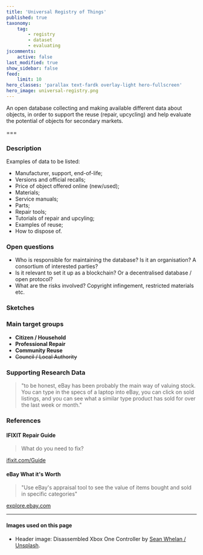 ```yaml
---
title: 'Universal Registry of Things'
published: true
taxonomy:
    tag:
        - registry
        - dataset
        - evaluating
jscomments:
    active: false
last_modified: true
show_sidebar: false
feed:
    limit: 10
hero_classes: 'parallax text-fardk overlay-light hero-fullscreen'
hero_image: universal-registry.png
---
```


An open database collecting and making available different data about objects, in order to support the reuse (repair, upcycling) and help evaluate the potential of objects for secondary markets.

===

### Description

Examples of data to be listed:

* Manufacturer, support, end-of-life;
* Versions and official recalls;
* Price of object offered online (new/used);
* Materials;
* Service manuals;
* Parts;
* Repair tools;
* Tutorials of repair and upcyling;
* Examples of reuse;
* How to dispose of.

### Open questions

* Who is responsible for maintaining the database? Is it an organisation? A consortium of interested parties?
* Is it relevant to set it up as a blockchain? Or a decentralised database / open protocol?
* What are the risks involved? Copyright infingement, restricted materials etc.

### Sketches

### Main target groups

- **Citizen / Household**
- **Professional Repair**
- **Community Reuse**
- ~~Council / Local Authority~~

### Supporting Research Data

> "to be honest, eBay has been probably the main way of valuing stock. You can type in the specs of a laptop into eBay, you can click on sold listings, and you can see what a similar type product has sold for over the last week or month."

### References

#### IFIXIT Repair Guide

> What do you need to fix?

[ifixit.com/Guide](https://www.ifixit.com/Guide)

#### eBay What it's Worth

> "Use eBay's appraisal tool to see the value of items bought and sold in specific categories"

[explore.ebay.com](https://explore.ebay.com/nokeyword?keywords=&activity=sold&siteId=EBAY-US&trend=all&catid=0&lcf=11&level=1&interval=weekly)

---

#### Images used on this page

* Header image: Disassembled Xbox One Controller by [Sean Whelan / Unsplash](https://unsplash.com/photos/NG_a-z0ScM0).
